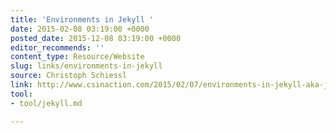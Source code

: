 ```yaml
---
title: 'Environments in Jekyll '
date: 2015-02-08 03:19:00 +0000
posted_date: 2015-12-08 03:19:00 +0000
editor_recommends: ''
content_type: Resource/Website
slug: links/environments-in-jekyll
source: Christoph Schiessl
link: http://www.csinaction.com/2015/02/07/environments-in-jekyll-aka-jekyll_env/
tool:
- tool/jekyll.md

---
```

